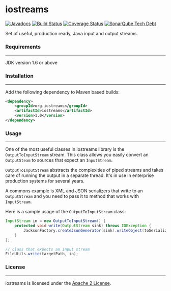 iostreams
=========
[![Javadocs](https://www.javadoc.io/badge/org.iostreams/iostreams.svg)](https://www.javadoc.io/doc/org.iostreams/iostreams)
[![Build Status](https://travis-ci.org/yoshaul/iostreams.svg?branch=master)](https://travis-ci.org/yoshaul/iostreams)
[![Coverage Status](https://coveralls.io/repos/yoshaul/iostreams/badge.svg?branch=master)](https://coveralls.io/r/yoshaul/iostreams?branch=master)
[![SonarQube Tech Debt](https://img.shields.io/sonar/https/sonarcloud.io/org.iostreams%3Aiostreams/tech_debt.svg)](https://sonarcloud.io/dashboard?id=org.iostreams%3Aiostreams)

Set of useful, production ready, Java input and output streams.

### Requirements
------------

JDK version 1.6 or above

### Installation
------------
Add the following dependency to Maven based builds:

```xml
<dependency>
    <groupId>org.iostreams</groupId>
    <artifactId>iostreams</artifactId>
    <version>1.0</version>
</dependency>
```
### Usage
------------
One of the most useful classes in iostreams library is the `OutputToInputStream` stream.
This class allows you easily convert an `OutputSteam` to sources that expect an `InputStream`.

`OutputToInputStream` abstracts the complexities of piped streams and takes care of running the output in a separate thread. It's in use in enterprise production systems for several years.

A commons example is XML and JSON serializers that write to an `OutputStream` and you need to pass it to method that works with `InputStream`.

Here is a sample usage of the `OutputToInputStream` class:

```java
InputStream in = new OutputToInputStream() {
    protected void write(OutputStream sink) throws IOException {
        JacksonFactory.createJsonGenerator(sink).writeObject(toSerialize);
    }
};

// class that expects an input stream
FileUtils.write(targetPath, in);
```

### License
------------

iostreams is licensed under the [Apache 2 License](http://www.apache.org/licenses/LICENSE-2.0.html).
